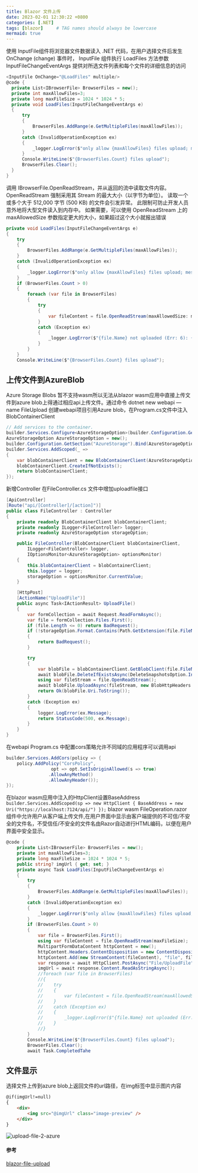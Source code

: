 ```yaml
---
title: Blazor 文件上传
date: 2023-02-01 12:30:22 +0800
categories: [.NET]
tags: [blazor]     # TAG names should always be lowercase
mermaid: true
---
```

使用 InputFile组件将浏览器文件数据读入 .NET 代码，在用户选择文件后发生 OnChange (change) 事件时， InputFile 组件执行 LoadFiles 方法参数 InputFileChangeEventArgs 提供对所选文件列表和每个文件的详细信息的访问
```csharp
<InputFile OnChange="@LoadFiles" multiple/>
@code {
  private List<IBrowserFile> BrowserFiles = new();
  private int maxAllowFiles=3;
  private long maxFileSize = 1024 * 1024 * 5;
  private void LoadFiles(InputFileChangeEventArgs e)
  {
      try
      {
          BrowserFiles.AddRange(e.GetMultipleFiles(maxAllowFiles));
      }
      catch (InvalidOperationException ex)
      {
          _logger.LogError($"only allow {maxAllowFiles} files upload; message{ex.Message}");
      }
      Console.WriteLine($"{BrowserFiles.Count} files upload");
      BrowserFiles.Clear();
  }
}
```
调用 IBrowserFile.OpenReadStream，并从返回的流中读取文件内容。OpenReadStream 强制采用其 Stream 的最大大小（以字节为单位）。 读取一个或多个大于 512,000 字节 (500 KB) 的文件会引发异常。 此限制可防止开发人员意外地将大型文件读入到内存中。 如果需要，可以使用 OpenReadStream 上的 maxAllowedSize 参数指定更大的大小，如果超过这个大小就报出错误
```csharp
private void LoadFiles(InputFileChangeEventArgs e)
{
    try
    {
        BrowserFiles.AddRange(e.GetMultipleFiles(maxAllowFiles));
    }
    catch (InvalidOperationException ex)
    {
        _logger.LogError($"only allow {maxAllowFiles} files upload; message{ex.Message}");
    }
    if (BrowserFiles.Count > 0)
    {
        foreach (var file in BrowserFiles)
        {
            try
            {
                var fileContent = file.OpenReadStream(maxAllowedSize: maxFileSize);
            }
            catch (Exception ex)
            {
                _logger.LogError($"{file.Name} not uploaded (Err: 6): {ex.Message}");
            }
        }
    }
    Console.WriteLine($"{BrowserFiles.Count} files upload");
```
## 上传文件到AzureBlob
Azure Storage Blobs 暂不支持wasm所以无法从blazor wasm应用中直接上传文件到azure blob上得通过相应api上传文件。通过命令 dotnet new webapi —name FileUpload 创建webapi项目引用Azure blob，在Program.cs文件中注入BlobContainerClient
```csharp
// Add services to the container.
builder.Services.Configure<AzureStorageOption>(builder.Configuration.GetSection("AzureStorage"));
AzureStorageOption AzureStorageOption = new();
builder.Configuration.GetSection("AzureStorage").Bind(AzureStorageOption);
builder.Services.AddScoped(_ =>
{
    var blobContainerClient = new BlobContainerClient(AzureStorageOption.StorageConnectionString, AzureStorageOption.ContainerName);
    blobContainerClient.CreateIfNotExists();
    return blobContainerClient;
});
```
新增Controller 在FileController.cs 文件中增加uploadfile接口
```csharp
[ApiController]
[Route("api/[Controller]/[action]")]
public class FileController : Controller
{
    private readonly BlobContainerClient blobContainerClient;
    private readonly ILogger<FileController> logger;
    private readonly AzureStorageOption storageOption;

    public FileController(BlobContainerClient blobContainerClient,
        ILogger<FileController> logger,
        IOptionsMonitor<AzureStorageOption> optionsMonitor)
    {
        this.blobContainerClient = blobContainerClient;
        this.logger = logger;
        storageOption = optionsMonitor.CurrentValue;
    }

    [HttpPost]
    [ActionName("UploadFile")]
    public async Task<IActionResult> UploadFile()
    {
        var formCollection = await Request.ReadFormAsync();
        var file = formCollection.Files.First();
        if (file.Length <= 0) return BadRequest();
        if (!storageOption.Format.Contains(Path.GetExtension(file.FileName).TrimStart('.'),StringComparison.OrdinalIgnoreCase))
        {
            return BadRequest();
        }

        try
        {
            var blobFile = blobContainerClient.GetBlobClient(file.FileName);
            await blobFile.DeleteIfExistsAsync(DeleteSnapshotsOption.IncludeSnapshots);
            using var fileStream = file.OpenReadStream();
            await blobFile.UploadAsync(fileStream, new BlobHttpHeaders { ContentType = file.ContentType });
            return Ok(blobFile.Uri.ToString());
        }
        catch (Exception ex)
        {
            logger.LogError(ex.Message);
            return StatusCode(500, ex.Message);
        }
    }
}
```
在webapi Program.cs 中配置cors策略允许不同域的应用程序可以调用api
```csharp
builder.Services.AddCors(policy => {
    policy.AddPolicy("CorsPolicy",
                 opt => opt.SetIsOriginAllowed(s => true)
                .AllowAnyMethod()
                .AllowAnyHeader());
});
```
在blazor wasm应用中注入的HttpClient设置BaseAddress
`builder.Services.AddScoped(sp => new HttpClient
{
    BaseAddress = new Uri("https://localhost:7124/api/")
});`
blazor wasm FileOperation.razor 组件中允许用户从客户端上传文件,在用户界面中显示由客户端提供的不可信/不安全的文件名，不受信任/不安全的文件名由Razor自动进行HTML编码，以便在用户界面中安全显示。
```csharp
@code {
    private List<IBrowserFile> BrowserFiles = new();
    private int maxAllowFiles=3;
    private long maxFileSize = 1024 * 1024 * 5;
    public string? imgUrl { get; set; }
    private async Task LoadFiles(InputFileChangeEventArgs e)
    {
        try
        {
            BrowserFiles.AddRange(e.GetMultipleFiles(maxAllowFiles));
        }
        catch (InvalidOperationException ex)
        {
            _logger.LogError($"only allow {maxAllowFiles} files upload; message{ex.Message}");
        }
        if (BrowserFiles.Count > 0)
        {
            var file = BrowserFiles.First();
            using var fileContent = file.OpenReadStream(maxFileSize);
            MultipartFormDataContent httpContent = new();
            httpContent.Headers.ContentDisposition = new ContentDispositionHeaderValue("form-data");
            httpContent.Add(new StreamContent(fileContent), "file", file.Name);
            var response = await HttpClient.PostAsync("File/UploadFile", httpContent);
            imgUrl = await response.Content.ReadAsStringAsync();
            //foreach (var file in BrowserFiles)
            //{
            //    try
            //    {
            //        var fileContent = file.OpenReadStream(maxAllowedSize: maxFileSize);
            //    }
            //    catch (Exception ex)
            //    {
            //        _logger.LogError($"{file.Name} not uploaded (Err: 6): {ex.Message}");
            //    }
            //}
        }
        Console.WriteLine($"{BrowserFiles.Count} files upload");
        BrowserFiles.Clear();
        await Task.CompletedTahe
```
## 文件显示
选择文件上传到azure blob上返回文件的url路径，在img标签中显示图片内容
```html
@if(imgUrl!=null)
{
    <div>
        <img src="@imgUrl" class="image-preview" />
    </div>
}
```
![upload-file-2-azure](/assets/img/upload-file-2-azure.png)

#### 参考
[blazor-file-upload](https://learn.microsoft.com/en-us/aspnet/core/blazor/file-uploads)
